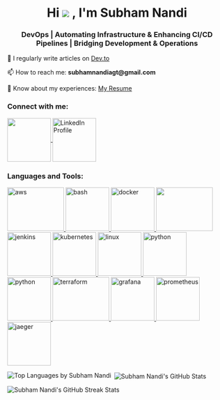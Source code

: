 <!DOCTYPE html>
<html lang="en">
<head>
  <meta charset="UTF-8">
  <meta name="viewport" content="width=device-width, initial-scale=1.0">
   <!-- <title>Subham Nandi's GitHub Profile</title> -->
</head>
<body>
  <h1 align="center">
    Hi <img src="https://user-images.githubusercontent.com/18350557/176309783-0785949b-9127-417c-8b55-ab5a4333674e.gif" />
    , I'm Subham Nandi
  </h1>
  <h3 align="center">
    DevOps | Automating Infrastructure & Enhancing CI/CD Pipelines | Bridging Development & Operations
  </h3>

  <!-- Articles Section -->
 <p>📝 I regularly write articles on 
    <a href="https://dev.to/subham_nandi">Dev.to</a>
  </p> 

  <p>📫 How to reach me: <strong>subhamnandiagt@gmail.com</strong></p>

  <p>📄 Know about my experiences:
    <a href="https://drive.google.com/file/d/1UcpkHECifCNqeKeD6a6snQ7_9ZCnK5bM/view">My Resume</a>
  </p>

  <!-- Blogs Section -->
  <!-- <h4>Blog Posts:</h4>
  <ul>
    <li><a href="https://dev.to/subham_nandi/docker-day-3-5cia">Docker: Day 3</a></li>
    <li><a href="https://dev.to/subham_nandi/docker-day-2-5fio">Docker: Day 2</a></li>
    <li><a href="https://dev.to/subham_nandi/docker-day-1-38a7">Docker: Day 1</a></li>
    <li><a href="https://dev.to/subham_nandi/hashicorp-packer-3h61">HashiCorp Packer</a></li>
    <li><a href="https://dev.to/subham_nandi/end-to-end-observability-project-1ffd">End-to-End Observability Project</a></li>
  </ul> -->

  <!-- Connect with me Section -->
  <h3>Connect with me:</h3>
  <p>
    <a href="https://dev.to/subham_nandi" target="_blank">
      <img align="center" src="https://media.dev.to/dynamic/image/width=800%2Cheight=%2Cfit=scale-down%2Cgravity=auto%2Cformat=auto/https%3A%2F%2Fdev-to-uploads.s3.amazonaws.com%2Fuploads%2Fuser%2Fprofile_image%2F3%2F13d3b32a-d381-4549-b95e-ec665768ce8f.png" height="100" width="100" />
    </a>
    <a href="https://www.linkedin.com/in/nandi-subham/" target="_blank">
      <img align="center" src="https://i.pinimg.com/originals/de/b4/6f/deb46f02a59e3b3a2aa58fac16290d63.gif" alt="LinkedIn Profile" height="100" width="100" />
    </a>
  </p>

  <!-- Languages and Tools Section -->
  <h3>Languages and Tools:</h3>
  <p>
    <a href="https://aws.amazon.com" target="_blank" rel="noreferrer">
      <img src="https://media1.tenor.com/m/GO7C6FD0y3YAAAAC/aws.gif" alt="aws" width="130" height="100"/>
    </a>
    <a href="https://www.gnu.org/software/bash/" target="_blank" rel="noreferrer">
      <img src="https://e7.pngegg.com/pngimages/330/276/png-clipart-bash-shell-script-bourne-shell-scripting-language-unix-shell-shell-rectangle-logo.png" alt="bash" width="100" height="100"/>
    </a>
    <a href="https://www.docker.com/" target="_blank" rel="noreferrer">
      <img src="https://i.pinimg.com/originals/f5/5e/80/f55e8059ea945abfd6804b887dd4a0af.gif" alt="docker" width="100" height="100"/>
    </a>
    <a href="https://git-scm.com/" target="_blank" rel="noreferrer">
      <img src="https://media.tenor.com/F_aIpdp3hEwAAAAi/git-github.gif" width="130" height="100"/>
    </a>
    <a href="https://www.jenkins.io" target="_blank" rel="noreferrer">
      <img src="https://www.vectorlogo.zone/logos/jenkins/jenkins-icon.svg" alt="jenkins" width="100" height="100"/>
    </a>
    <a href="https://kubernetes.io" target="_blank" rel="noreferrer">
      <img src="https://i2.wp.com/tennexas.com/wp-content/uploads/2018/09/kubernetes.gif?fit=480%2C480&ssl=1" alt="kubernetes" width="100" height="100"/>
    </a>
    <a href="https://www.linux.org/" target="_blank" rel="noreferrer">
      <img src="https://upload.wikimedia.org/wikipedia/commons/5/5a/Rotating_Tux.gif" alt="linux" width="100" height="100"/>
    </a>
    <a href="https://www.python.org" target="_blank" rel="noreferrer">
      <img src="https://miro.medium.com/v2/resize:fit:1400/format:webp/0*OxDZ95Af_-7Ih_-m.gif" alt="python" width="100" height="100"/>
    </a>
    <a href="https://www.ansible.com/" target="_blank" rel="noreferrer">
      <img src="https://encrypted-tbn0.gstatic.com/images?q=tbn:ANd9GcS0CG9m364F39XVW3WmTAayPUkQZdGbdZl8rxDx8o2UXt-yfaAAROp16kVqk6uLfQ2QYXU&usqp=CAU" alt="python" width="100" height="100"/>
    </a>
    <a href="https://www.terraform.io/" target="_blank" rel="noreferrer">
      <img src="https://scalefactory.com/blog/2020/06/25/what-we-are-looking-forward-to-in-terraform-0.13/Terraform.png" alt="terraform" width="130" height="100"/>
    </a>
    <a href="https://grafana.com/" target="_blank" rel="noreferrer">
      <img src="https://encrypted-tbn0.gstatic.com/images?q=tbn:ANd9GcQy4PwaswJmp-r5egjOGph_yjX0xvzKNdy8PIx1OtG4fP7aUS-j6vRA1uYoQf09iM5ytgQ&usqp=CAU" alt="grafana" width="100" height="100"/>
    </a>
    <a href="https://prometheus.io/" target="_blank" rel="noreferrer">
      <img src="https://upload.wikimedia.org/wikipedia/commons/thumb/3/38/Prometheus_software_logo.svg/800px-Prometheus_software_logo.svg.png" alt="prometheus" width="100" height="100"/>
    </a>
    <a href="https://www.jaegertracing.io/" target="_blank" rel="noreferrer">
      <img src="https://encrypted-tbn0.gstatic.com/images?q=tbn:ANd9GcQsnpo-163W6jPFbUWnNWH1Fgwz1UFaQsV2_yDQtFZ1sNC0CVlV4iaar-CvufChHa_OWHM&usqp=CAU" alt="jaeger" width="100" height="100"/>
    </a>
  </p>

  <!-- GitHub Stats -->
  <p><img align="left" src="https://github-readme-stats.vercel.app/api/top-langs?username=subham-nandi&show_icons=true&locale=en&layout=compact" alt="Top Languages by Subham Nandi" /></p>

  <p>&nbsp;<img align="center" src="https://github-readme-stats.vercel.app/api?username=subham-nandi&show_icons=true&locale=en" alt="Subham Nandi's GitHub Stats" /></p>

  <p><img align="center" src="https://github-readme-streak-stats.herokuapp.com/?user=subham-nandi&" alt="Subham Nandi's GitHub Streak Stats" /></p>

</body>
</html>
